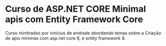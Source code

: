 # Curso de ASP.NET CORE Minimal apis com Entity Framework Core

<p>
Curso minitradso por vinicius de andrade abordando temas sobre a Criação de apis minimas com asp.net core 8,
e entity framework 8. 
</p>